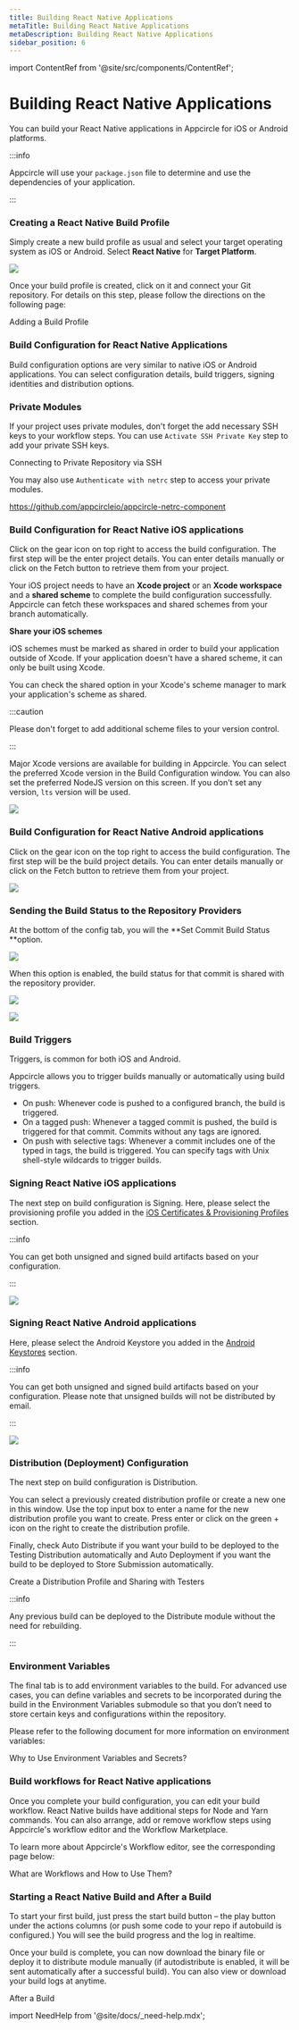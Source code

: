 ```yaml
---
title: Building React Native Applications
metaTitle: Building React Native Applications
metaDescription: Building React Native Applications
sidebar_position: 6
---
```


import ContentRef from '@site/src/components/ContentRef';

# Building React Native Applications

You can build your React Native applications in Appcircle for iOS or Android platforms.

:::info

Appcircle will use your `package.json` file to determine and use the dependencies of your application.

:::

### Creating a React Native Build Profile

Simply create a new build profile as usual and select your target operating system as iOS or Android. Select **React Native** for **Target Platform**.

![](https://cdn.appcircle.io/docs/assets/13-01-RN_NewProfile.jpg)

Once your build profile is created, click on it and connect your Git repository. For details on this step, please follow the directions on the following page:

<ContentRef url="../build/adding-a-build-profile">Adding a Build Profile</ContentRef>

### Build Configuration for React Native Applications

Build configuration options are very similar to native iOS or Android applications. You can select configuration details, build triggers, signing identities and distribution options.

### Private Modules

If your project uses private modules, don't forget the add necessary SSH keys to your workflow steps. You can use `Activate SSH Private Key` step to add your private SSH keys.

<ContentRef url="/build/adding-a-build-profile/connecting-to-private-repository-via-ssh">Connecting to Private Repository via SSH</ContentRef>

You may also use `Authenticate with netrc` step to access your private modules.

https://github.com/appcircleio/appcircle-netrc-component

### Build Configuration for React Native iOS applications

Click on the gear icon on top right to access the build configuration. The first step will be the enter project details. You can enter details manually or click on the Fetch button to retrieve them from your project.

Your iOS project needs to have an **Xcode project** or an **Xcode workspace** and a **shared scheme** to complete the build configuration successfully. Appcircle can fetch these workspaces and shared schemes from your branch automatically.

**Share your iOS schemes**

iOS schemes must be marked as shared in order to build your application outside of Xcode. If your application doesn't have a shared scheme, it can only be built using Xcode.

You can check the shared option in your Xcode's scheme manager to mark your application's scheme as shared.

:::caution

Please don't forget to add additional scheme files to your version control.

:::

Major Xcode versions are available for building in Appcircle. You can select the preferred Xcode version in the Build Configuration window. You can also set the preferred NodeJS version on this screen. If you don't set any version, `lts` version will be used.

![](https://cdn.appcircle.io/docs/assets/reactnative-ios-settings.png)

### Build Configuration for React Native Android applications

Click on the gear icon on the top right to access the build configuration. The first step will be the build project details. You can enter details manually or click on the Fetch button to retrieve them from your project.

![](https://cdn.appcircle.io/docs/assets/reactnative-android-settings.png)

### Sending the Build Status to the Repository Providers

At the bottom of the config tab, you will the **Set Commit Build Status **option.

![](<https://cdn.appcircle.io/docs/assets/image (8).png>)

When this option is enabled, the build status for that commit is shared with the repository provider.

![](<https://cdn.appcircle.io/docs/assets/image (213).png>)

![](https://cdn.appcircle.io/docs/assets/appcircle-github-commit-status-pass.png)

### Build Triggers

Triggers, is common for both iOS and Android.

Appcircle allows you to trigger builds manually or automatically using build triggers.

- On push: Whenever code is pushed to a configured branch, the build is triggered.
- On a tagged push: Whenever a tagged commit is pushed, the build is triggered for that commit. Commits without any tags are ignored.
- On push with selective tags: Whenever a commit includes one of the typed in tags, the build is triggered. You can specify tags with Unix shell-style wildcards to trigger builds.

### Signing React Native iOS applications

The next step on build configuration is Signing. Here, please select the provisioning profile you added in the [iOS Certificates & Provisioning Profiles](../signing-identities/ios-certificates-and-provisioning-profiles.md) section.

:::info

You can get both unsigned and signed build artifacts based on your configuration.

:::

![](https://cdn.appcircle.io/docs/assets/ios-signing.png)

### Signing React Native Android applications

Here, please select the Android Keystore you added in the [Android Keystores](../signing-identities/android-keystores.md) section.

:::info

You can get both unsigned and signed build artifacts based on your configuration. Please note that unsigned builds will not be distributed by email.

:::

![](https://cdn.appcircle.io/docs/assets/ios-signing.png)

### Distribution (Deployment) Configuration

The next step on build configuration is Distribution.

You can select a previously created distribution profile or create a new one in this window. Use the top input box to enter a name for the new distribution profile you want to create. Press enter or click on the green + icon on the right to create the distribution profile.

Finally, check Auto Distribute if you want your build to be deployed to the Testing Distribution automatically and Auto Deployment if you want the build to be deployed to Store Submission automatically.

<ContentRef url="/distribute/create-or-select-a-distribution-profile">
  Create a Distribution Profile and Sharing with Testers
</ContentRef>

:::info

Any previous build can be deployed to the Distribute module without the need for rebuilding.

:::

###

### Environment Variables

The final tab is to add environment variables to the build. For advanced use cases, you can define variables and secrets to be incorporated during the build in the Environment Variables submodule so that you don’t need to store certain keys and configurations within the repository.

Please refer to the following document for more information on environment variables:

<ContentRef url="/environment-variables/why-to-use-environment-variables-and-secrets">
  Why to Use Environment Variables and Secrets?
</ContentRef>

###

### Build workflows for React Native applications

Once you complete your build configuration, you can edit your build workflow. React Native builds have additional steps for Node and Yarn commands. You can also arrange, add or remove workflow steps using Appcircle's workflow editor and the Workflow Marketplace.

To learn more about Appcircle's Workflow editor, see the corresponding page below:

<ContentRef url="/workflows/why-to-use-workflows">What are Workflows and How to Use Them?</ContentRef>

###

### Starting a React Native Build and After a Build

To start your first build, just press the start build button – the play button under the actions columns (or push some code to your repo if autobuild is configured.) You will see the build progress and the log in realtime.

Once your build is complete, you can now download the binary file or deploy it to distribute module manually (if autodistribute is enabled, it will be sent automatically after a successful build). You can also view or download your build logs at anytime.

<ContentRef url="/build/after-a-build">After a Build</ContentRef>

import NeedHelp from '@site/docs/\_need-help.mdx';

<NeedHelp />
